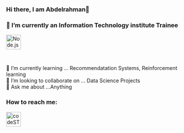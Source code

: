 ### Hi there, I am Abdelrahman👋

<!--
**Abdelrahman13-coder/Abdelrahman13-coder** is a ✨ _special_ ✨ repository because its `README.md` (this file) appears on your GitHub profile.

Here are some ideas to get you started:
-->
### 🔭 I’m currently an Information Technology institute Trainee 

<img align="left" alt="Node.js" width="40px" src="https://www.iti.gov.eg/assets/images/iti-logo.png"/>

<br>
<br>
<br>
<br>

🌱 I’m currently learning ... Recommendatation Systems, Reinforcement learning
<br>
👯 I’m looking to collaborate on ... Data Science Projects
<br>
💬 Ask me about ...Anything
<br>
### How to reach me: 

[<img align="left" alt="codeSTACKr | LinkedIn" width="40px" src="https://img.icons8.com/external-justicon-flat-justicon/64/000000/external-linkedin-social-media-justicon-flat-justicon.png"/>](https://www.linkedin.com/in/abdelrahman--tarek/)




<!-- 
- ⚡ Fun fact: ... 
- 😄 Pronouns: ...
-->

